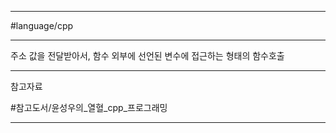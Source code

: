 
---

#language/cpp 

---

주소 값을 전달받아서, 함수 외부에 선언된 변수에 접근하는 형태의 함수호출

---

참고자료

#참고도서/윤성우의_열혈_cpp_프로그래밍

---